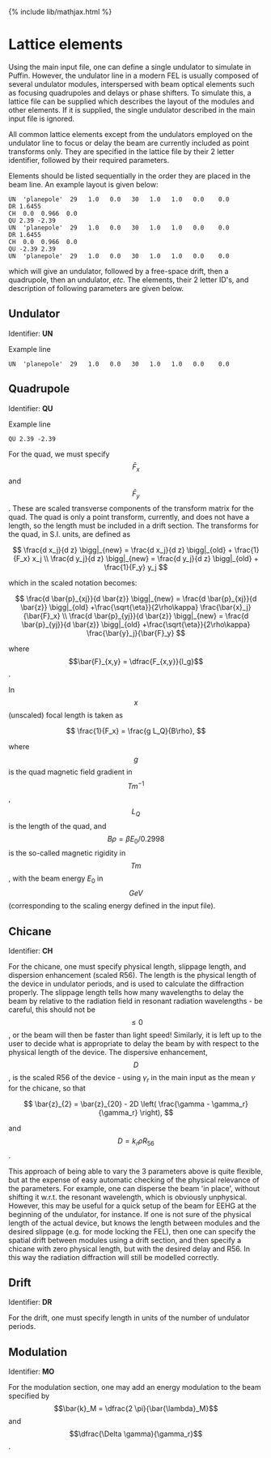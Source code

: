 {% include lib/mathjax.html %}

# Lattice elements

Using the main input file, one can define a single undulator to simulate in Puffin. However, the undulator line in a modern FEL is usually composed of several undulator modules, interspersed with beam optical elements such as focusing quadrupoles and delays or phase shifters. To simulate this, a lattice file can be supplied which describes the layout of the modules and other elements. If it is supplied, the single undulator described in the main input file is ignored.

All common lattice elements except from the undulators employed on the undulator line to focus or delay the beam are currently included as point transforms only. They are specified in the lattice file by their 2 letter identifier, followed by their required parameters.

Elements should be listed sequentially in the order they are placed in the beam line. An example layout is given below:

```
UN  'planepole'  29   1.0   0.0   30   1.0   1.0   0.0    0.0
DR 1.6455
CH  0.0  0.966  0.0 
QU 2.39 -2.39
UN  'planepole'  29   1.0   0.0   30   1.0   1.0   0.0    0.0
DR 1.6455
CH  0.0  0.966  0.0 
QU -2.39 2.39
UN  'planepole'  29   1.0   0.0   30   1.0   1.0   0.0    0.0
```

which will give an undulator, followed by a free-space drift, then a quadrupole, then an undulator, *etc.* The elements, their 2 letter ID's, and description of following parameters are given below.

## Undulator

Identifier: **UN**

Example line
```
UN  'planepole'  29   1.0   0.0   30   1.0   1.0   0.0    0.0
```

## Quadrupole

Identifier: **QU**

Example line
```
QU 2.39 -2.39
```

For the quad, we must specify $$\bar{F}_x$$ and $$\bar{F}_y$$. These are scaled transverse components of the transform matrix for the quad. The quad is only a point transform, currently, and does not have a length, so the length must be included in a drift section. The transforms for the quad, in S.I. units, are defined as

$$
\frac{d x_j}{d z}  \bigg|_{new} = \frac{d x_j}{d z} \bigg|_{old} + \frac{1}{F_x} x_j \\
\frac{d y_j}{d z}  \bigg|_{new} = \frac{d y_j}{d z} \bigg|_{old} + \frac{1}{F_y} y_j
$$

which in the scaled notation becomes:

$$
\frac{d \bar{p}_{xj}}{d \bar{z}} \bigg|_{new} = \frac{d \bar{p}_{xj}}{d \bar{z}}  \bigg|_{old} +\frac{\sqrt{\eta}}{2\rho\kappa} \frac{\bar{x}_j}{\bar{F}_x} \\
\frac{d \bar{p}_{yj}}{d \bar{z}}  \bigg|_{new} = \frac{d \bar{p}_{yj}}{d \bar{z}}  \bigg|_{old} +\frac{\sqrt{\eta}}{2\rho\kappa} \frac{\bar{y}_j}{\bar{F}_y}
$$

where $$\bar{F}_{x,y} = \dfrac{F_{x,y}}{l_g}$$.

In $$x$$ (unscaled) focal length is taken as

$$
\frac{1}{F_x} = \frac{g L_Q}{B\rho},
$$

where $$g$$ is the quad magnetic field gradient in $$Tm^{-1}$$, $$L_Q$$ is the length of the quad, and $$B\rho = \beta E_0 / 0.2998$$ is the so-called magnetic rigidity in $$Tm$$, with the beam energy $E_0$ in $$GeV$$ (corresponding to the scaling energy defined in the input file).

## Chicane

Identifier: **CH**

For the chicane, one must specify physical length, slippage length, and dispersion enhancement (scaled R56). The length is the physical length of the device in undulator periods, and is used to calculate the diffraction properly. The slippage length tells how many wavelengths to delay the beam by relative to the radiation field in resonant radiation wavelengths - be careful, this should not be $$\leq 0$$, or the beam will then be faster than light speed! Similarly, it is left up to the user to decide what is appropriate to delay the beam by with respect to the physical length of the device. The dispersive enhancement, $$D$$, is the scaled R56 of the device - using $\gamma_r$ in the main input as the mean $\gamma$ for the chicane, so that

$$
\bar{z}_{2} = \bar{z}_{20} - 2D \left( \frac{\gamma - \gamma_r}{\gamma_r}  \right),
$$

and $$D = k_r \rho  R_{56}$$.

This approach of being able to vary the 3 parameters above is quite flexible, but at the expense of easy automatic checking of the physical relevance of the parameters. For example, one can disperse the beam 'in place', without shifting it w.r.t. the resonant wavelength, which is obviously unphysical. However, this may be useful for a quick setup of the beam for EEHG at the beginning of the undulator, for instance. If one is not sure of the physical length of the actual device, but knows the length between modules and the desired slippage (e.g. for mode locking the FEL), then one can specify the spatial drift between modules using a drift section, and then specify a chicane with zero physical length, but with the desired delay and R56. In this way the radiation diffraction will still be modelled correctly.

## Drift

Identifier: **DR**

For the drift, one must specify length in units of the number of undulator periods.

## Modulation

Identifier: **MO**

For the modulation section, one may add an energy modulation to the beam specified by $$\bar{k}_M = \dfrac{2 \pi}{\bar{\lambda}_M}$$ and $$\dfrac{\Delta \gamma}{\gamma_r}$$.



